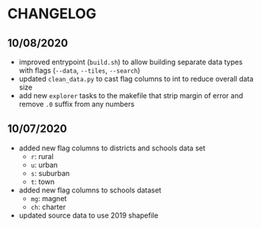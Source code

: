 # CHANGELOG

## 10/08/2020

- improved entrypoint (`build.sh`) to allow building separate data types with flags (`--data`, `--tiles`, `--search`)
- updated `clean_data.py` to cast flag columns to int to reduce overall data size
- add new `explorer` tasks to the makefile that strip margin of error and remove `.0` suffix from any numbers

## 10/07/2020

- added new flag columns to districts and schools data set
  - `r`: rural
  - `u`: urban
  - `s`: suburban
  - `t`: town
- added new flag columns to schools dataset
  - `mg`: magnet
  - `ch`: charter
- updated source data to use 2019 shapefile
